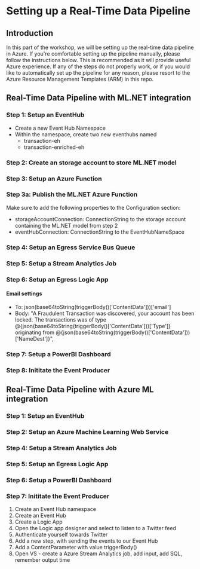 # Setting up a Real-Time Data Pipeline

## Introduction
In this part of the workshop, we will be setting up the real-time data pipeline in Azure.
If you're comfortable setting up the pipeline manually, please follow the instructions below. This is recommended as it will provide useful Azure experience. If any of the steps do not properly work, or if you would like to automatically set up the pipeline for any reason, please resort to the Azure Resource Management Templates (ARM) in this repo.

## Real-Time Data Pipeline with ML.NET integration

### Step 1: Setup an EventHub
- Create a new Event Hub Namespace
- Within the namespace, create two new eventhubs named
  - transaction-eh
  - transaction-enriched-eh

### Step 2: Create an storage account to store ML.NET model

### Step 3: Setup an Azure Function

### Step 3a: Publish the ML.NET Azure Function
Make sure to add the following properties to the Configuration section:
- storageAccountConnection: ConnectionString to the storage account containing the ML.NET model from step 2 
- eventHubConnection: ConnectionString to the EventHubNameSpace

### Step 4: Setup an Egress Service Bus Queue 

### Step 5: Setup a Stream Analytics Job

### Step 6: Setup an Egress Logic App
#### Email settings
- To: json(base64toString(triggerBody()['ContentData']))['email']
- Body: "A Fraudulent Transaction was discovered, your account has been locked. The transactions was of type @{json(base64toString(triggerBody()['ContentData']))['Type']}  originating from @{json(base64toString(triggerBody()['ContentData']))['NameDest']}",

### Step 7: Setup a PowerBI Dashboard

### Step 8: Inititate the Event Producer


## Real-Time Data Pipeline with Azure ML integration

### Step 1: Setup an EventHub

### Step 2: Setup an Azure Machine Learning Web Service

### Step 4: Setup a Stream Analytics Job

### Step 5: Setup an Egress Logic App

### Step 6: Setup a PowerBI Dashboard

### Step 7: Inititate the Event Producer





1. Create an Event Hub namespace
2. Create an Event Hub
3. Create a Logic App
4. Open the Logic app designer and select to listen to a Twitter feed
5. Authenticate yourself towards Twitter
6. Add a new step, with sending the events to our Event Hub
7. Add a ContentParameter with value triggerBody()
8. Open VS - create a Azure Stream Analytics job, add input, add SQL, remember output time
